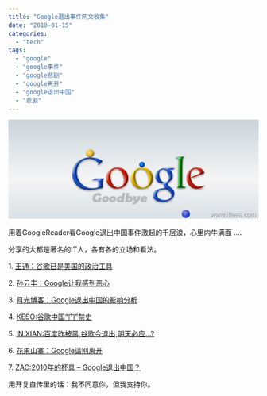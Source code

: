 ```yaml
---
title: "Google退出事件网文收集"
date: "2010-01-15"
categories: 
  - "tech"
tags: 
  - "google"
  - "google事件"
  - "google悲剧"
  - "google离开"
  - "google退出中国"
  - "悲剧"
---
```


[![goodbyegoogle](images/goodbyegoogle_thumb.jpg "goodbyegoogle")](http://blog.natt.cc/wp-content/uploads/2010/01/goodbyegoogle.jpg)

用着GoogleReader看Google退出中国事件激起的千层浪，心里内牛满面 ….

分享的大都是著名的IT人，各有各的立场和看法。

1\. [王通：谷歌已是美国的政治工具](http://www.ufoer.com/post/402.html)

2\. [孙云丰：Google让我感到恶心](http://blog.sina.com.cn/s/blog_5ee314430100h3ei.html)

3\. [月光博客：Google退出中国的影响分析](http://www.williamlong.info/archives/2054.html)

4\. [KESO:谷歌中国“门”禁史](http://blog.donews.com/keso/archive/2010/01/14/1581159.aspx)

5\. [IN.XIAN:百度昨被黑,谷歌今退出,明天必应…?](http://www.inxian.com/20100113/4170)

6\. [花果山寨：Google请别离开](http://www.wodidai.com/post/google-please-do-not-leave-the.html)

7\. [ZAC:2010年的杯具 – Google退出中国？](http://www.chinamyhosting.com/seoblog/2010/01/13/2010-google/)

用开复自传里的话：我不同意你，但我支持你。
